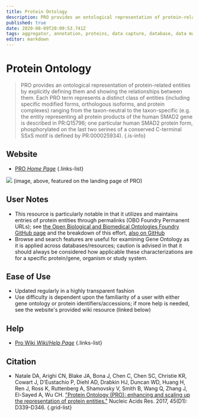 ```yaml
---
title: Protein Ontology
description: PRO provides an ontological representation of protein-related entities by explicitly defining them and showing the relationships between them. 
published: true
date: 2020-08-09T20:09:53.741Z
tags: aggregator, annotation, proteins, data capture, database, data mapping, protein-protein, ontology
editor: markdown
---
```


# Protein Ontology

> PRO provides an ontological representation of protein-related entities by explicitly defining them and showing the relationships between them. Each PRO term represents a distinct class of entities (including specific modified forms, orthologous isoforms, and protein complexes) ranging from the taxon-neutral to the taxon-specific (e.g. the entity representing all protein products of the human SMAD2 gene is described in PR:Q15796; one particular human SMAD2 protein form, phosphorylated on the last two serines of a conserved C-terminal SSxS motif is defined by PR:000025934).
{.is-info}

 

## Website 

- [PRO *Home Page*](https://proconsortium.org/pro.shtml)
 {.links-list}

<img src="https://proconsortium.org/images/Pro2.png"></img>
(image, above, featured on the landing page of PRO)


## User Notes
- This resource is particularly notable in that it utilizes and maintains entries of protein entities through permalinks (OBO Foundry Permanent URLs); see [the Open Biological and Biomedical Ontologies Foundry GitHub page](https://github.com/OBOFoundry) and the breakdown of this effort, [also on GitHub](https://github.com/OBOFoundry/purl.obolibrary.org/)
- Browse and search features are useful for examining Gene Ontology as it is applied across databases/resources; caution is advised in that it should always be considered how applicable these characterizations are for a specific protein/gene, organism or study system.
 
## Ease of Use
- Updated regularly in a highly transparent fashion
- Use difficulty is dependent upon the familiarity of a user with either gene ontology or protein identifiers/accessions; if more help is needed, see the website's provided wiki resource (linked below)


## Help

- [Pro Wiki *Wiki/Help Page*](https://confluence.proteininformationresource.org/display/PROWIKI)
{.links-list}


## Citation 

- Natale DA, Arighi CN, Blake JA, Bona J, Chen C, Chen SC, Christie KR, Cowart J, D'Eustachio P, Diehl AD, Drabkin HJ, Duncan WD, Huang H, Ren J, Ross K, Ruttenberg A, Shamovsky V, Smith B, Wang Q, Zhang J, El-Sayed A, Wu CH. ["Protein Ontology (PRO): enhancing and scaling up the representation of protein entities."](https://academic.oup.com/nar/article/45/D1/D339/2605841) Nucleic Acids Res. 2017, 45(D1): D339-D346.
{.grid-list}
